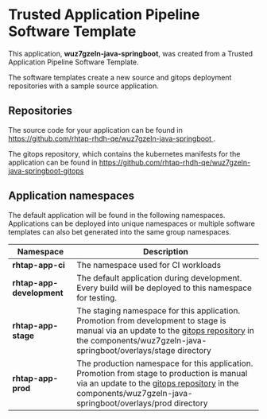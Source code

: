 # Trusted Application Pipeline Software Template

This application, **wuz7gzeln-java-springboot**, was created from a Trusted Application Pipeline Software Template.

The software templates create a new source and gitops deployment repositories with a sample source application. 

## Repositories

The source code for your application can be found in [https://github.com/rhtap-rhdh-qe/wuz7gzeln-java-springboot ](https://github.com/rhtap-rhdh-qe/wuz7gzeln-java-springboot ).
 
The gitops repository, which contains the kubernetes manifests for the application can be found in 
[https://github.com/rhtap-rhdh-qe/wuz7gzeln-java-springboot-gitops ](https://github.com/rhtap-rhdh-qe/wuz7gzeln-java-springboot-gitops ) 

## Application namespaces 

The default application will be found in the following namespaces. Applications can be deployed into unique namespaces or multiple software templates can also bet generated into the same group namespaces.  

|  Namespace   |  Description   |  
| -------- | -------- |
| **rhtap-app-ci** | The namespace used for CI workloads |
| **rhtap-app-development** | The default application during development. Every build will be deployed to this namespace for testing. |
| **rhtap-app-stage** | The staging namespace for this application. Promotion from development to stage is manual via an update to the [gitops repository](https://github.com/rhtap-rhdh-qe/wuz7gzeln-java-springboot-gitops ) in the components/wuz7gzeln-java-springboot/overlays/stage directory |
| **rhtap-app-prod** | The production namespace for this application. Promotion from stage to production is manual via an update to the [gitops repository](https://github.com/rhtap-rhdh-qe/wuz7gzeln-java-springboot-gitops ) in the components/wuz7gzeln-java-springboot/overlays/prod directory |